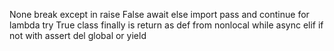 None
break
except
in
raise
False
await
else
import
pass
and
continue
for
lambda
try
True
class
finally
is
return
as
def
from
nonlocal
while
async
elif
if
not
with
assert
del
global
or
yield
